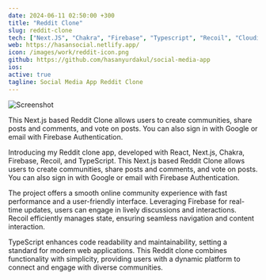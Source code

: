 ```yaml
---
date: 2024-06-11 02:50:00 +300
title: "Reddit Clone"
slug: reddit-clone
tech: ["Next.JS", "Chakra", "Firebase", "Typescript", "Recoil", "Cloudinary "]
web: https://hasansocial.netlify.app/
icon: /images/work/reddit-icon.png
github: https://github.com/hasanyurdakul/social-media-app
ios:
active: true
tagline: Social Media App Reddit Clone
---
```


![Screenshot](/images/work/reddit-sc-1.png)

This Next.js based Reddit Clone allows users to create communities, share posts and comments, and vote on posts. You can also sign in with Google or email with Firebase Authentication.

Introducing my Reddit clone app, developed with React, Next.js, Chakra, Firebase, Recoil, and TypeScript. This Next.js based Reddit Clone allows users to create communities, share posts and comments, and vote on posts. You can also sign in with Google or email with Firebase Authentication.

The project offers a smooth online community experience with fast performance and a user-friendly interface. Leveraging Firebase for real-time updates, users can engage in lively discussions and interactions. Recoil efficiently manages state, ensuring seamless navigation and content interaction.

TypeScript enhances code readability and maintainability, setting a standard for modern web applications. This Reddit clone combines functionality with simplicity, providing users with a dynamic platform to connect and engage with diverse communities.
